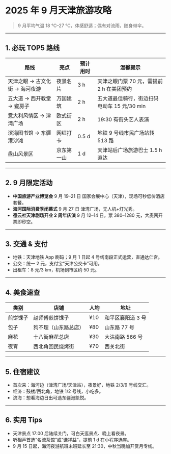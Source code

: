# 2025 年 9 月天津旅游攻略

> 9 月平均气温 18 ℃–27 ℃，体感舒适；偶有对流雨，随身带伞。

---

## 1. 必玩 TOP5 路线
| 路线 | 亮点 | 预计用时 | 温馨提示 |
|---|---|---|---|
| 天津之眼 → 古文化街 → 海河夜游 | 夜景名片 | 3 h | 天津之眼门票 70 元，需提前 2 h 在美团预约 |
| 五大道 → 西开教堂 → 瓷房子 | 万国建筑 | 2 h | 五大道最佳骑行，街边扫码电动车 15 元/30 min |
| 意大利风情区 → 津湾广场 | 欧式街区 | 2 h | 19:30 有街头艺人表演 |
| 滨海图书馆 → 东疆港沙滩 | 网红打卡 | 0.5 d | 地铁 9 号线市民广场站转 513 路 |
| 盘山风景区 | 京东第一山 | 1 d | 天津站后广场旅游巴士 1.5 h 直达 |

---

## 2. 9 月限定活动
- **中国旅游产业博览会** 9 月 19–21 日 国家会展中心（天津），现场可秒低价酒店套餐。
- **海河国际消费季闭幕式** 9 月 27 日 津湾广场，无人机+灯光秀。
- **德云社天津剧场开业 2 周年庆演** 9 月 12–14 日，票 380–1280 元，大麦网开票即秒空。

---

## 3. 交通 & 支付
- 地铁：天津地铁 App 刷码；9 月 1 日起 4 号线南段正式运营，直通达仁宫。
- 公交：统一 2 元，支付宝“天津公交卡”可用。
- 出租车：8 元/3 km，机场到市区约 50 元。

---

## 4. 美食速查
| 类别 | 店铺 | 人均 | 地址 |
|---|---|---|---|
| 煎饼馃子 | 赵师傅煎饼馃子 | ¥10 | 和平区襄阳道 3 号 |
| 包子 | 狗不理（山东路总店） | ¥80 | 山东路 77 号 |
| 麻花 | 十八街麻花总店 | ¥30 | 大沽南路 566 号 |
| 夜宵 | 西北角回民烧烤街 | ¥70 | 西关北街 |

---

## 5. 住宿建议
- 首次来：海河边（津湾广场/天津站），夜景好，地铁 2/3/9 号线交汇。
- 经济：鼓楼/西北角，地铁 1/2 号线，小吃多。
- 滨海：想看海边日出可选东疆港凯悦。

---

## 6. 实用 Tips
- 天津景点 17:00 后陆续关门，可白天逛景点、晚上看夜景。
- 听相声首选“名流茶馆”或“谦祥益”，提前 1 d 在小程序选座。
- 9 月 15 日起，海河夜游航班末班延长至 21:30，中秋当晚加开赏月专线。